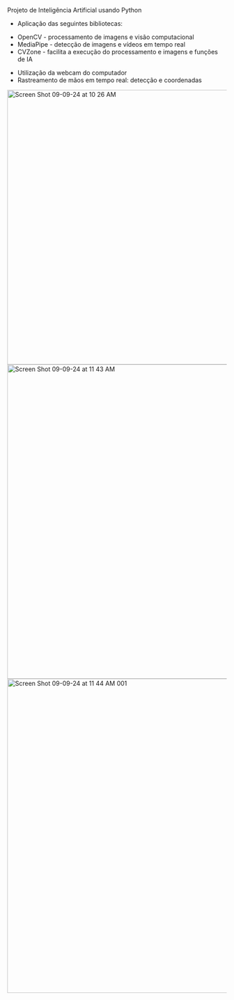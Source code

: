 Projeto de Inteligência Artificial usando Python 

- Aplicação das seguintes bibliotecas:
 * OpenCV - processamento de imagens e visão computacional
 * MediaPipe - detecção de imagens e vídeos em tempo real
 * CVZone - facilita a execução do processamento e imagens e funções de IA
- Utilização da webcam do computador
- Rastreamento de mãos em tempo real: detecção e coordenadas


<img width="631" alt="Screen Shot 09-09-24 at 10 26 AM" src="https://github.com/user-attachments/assets/9697891c-1207-458d-8bec-84777cb1efda">


<img width="722" alt="Screen Shot 09-09-24 at 11 43 AM" src="https://github.com/user-attachments/assets/57dab40f-07d9-40e3-ba70-2ec28cafd2d5">


<img width="722" alt="Screen Shot 09-09-24 at 11 44 AM 001" src="https://github.com/user-attachments/assets/e5816655-a8fc-49e0-83fe-bfd965cb6b5b">

